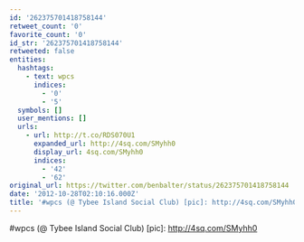 ```yaml
---
id: '262375701418758144'
retweet_count: '0'
favorite_count: '0'
id_str: '262375701418758144'
retweeted: false
entities:
  hashtags:
    - text: wpcs
      indices:
        - '0'
        - '5'
  symbols: []
  user_mentions: []
  urls:
    - url: http://t.co/RDS070U1
      expanded_url: http://4sq.com/SMyhh0
      display_url: 4sq.com/SMyhh0
      indices:
        - '42'
        - '62'
original_url: https://twitter.com/benbalter/status/262375701418758144
date: '2012-10-28T02:10:16.000Z'
title: '#wpcs (@ Tybee Island Social Club) [pic]: http://4sq.com/SMyhh0'
---
```


#wpcs (@ Tybee Island Social Club) [pic]: http://4sq.com/SMyhh0